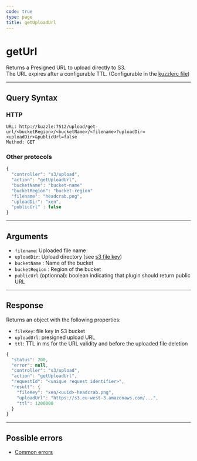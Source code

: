 ```yaml
---
code: true
type: page
title: getUploadUrl
---
```


# getUrl

Returns a Presigned URL to upload directly to S3.  
The URL expires after a configurable TTL. (Configurable in the [kuzzlerc file](/official-plugins/s3/3/essentials/installation#plugin-configuration))

---

## Query Syntax

### HTTP

```http
URL: http://kuzzle:7512/upload/get-url/<bucketRegion>/<bucketName>/<filename>?uploadDir=<uploadDir>&publicUrl=false
Method: GET
```

### Other protocols

```js
{
  "controller": "s3/upload",
  "action": "getUploadUrl",
  "bucketName": "bucket-name"
  "bucketRegion": "bucket-region"
  "filename": "headcrab.png", 
  "uploadDir": "xen",
  "publicUrl" : false
}
```

---

## Arguments

- `filename`: Uploaded file name
- `uploadDir`: Upload directory (see [s3 file key](https://docs.aws.amazon.com/AmazonS3/latest/dev/UsingMetadata.html#object-keys))
- `bucketName` : Name of the bucket 
- `bucketRegion` : Region of the bucket 
- `publicUrl` (optionnal): boolean indicating that plugin should return public URL
---

## Response

Returns an object with the following properties:
 - `fileKey`: file key in S3 bucket
 - `uploadUrl`: presigned upload URL
 - `ttl`: TTL in ms for the URL validity and before the uploaded file deletion

```js
{
  "status": 200,
  "error": null,
  "controller": "s3/upload",
  "action": "getUploadUrl",
  "requestId": "<unique request identifier>",
  "result": {
    "fileKey": "xen/<uuid>-headcrab.png", 
    "uploadUrl": "https://s3.eu-west-3.amazonaws.com/...", 
    "ttl": 1200000 
  }
}
```

---

## Possible errors

- [Common errors](/core/1/api/essentials/errors#common-errors)
